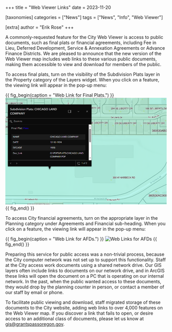 +++
title = "Web Viewer Links"
date = 2023-11-20

[taxonomies]
categories = ["News"]
tags = ["News", "Info", "Web Viewer"]

[extra]
author = "Erik Rose"
+++

A commonly-requested feature for the City Web Viewer is access to public documents, such as final plats or financial agreements, including Fee in Lieu, Deferred Development, Service & Annexation Agreements or Advance Finance Districts.  We are pleased to announce that the new version of the Web Viewer map includes web links to these various public documents, making them accessible to view and download for members of the public.

To access final plats, turn on the visibility of the Subdivision Plats layer in the Property category of the Layers widget.  When you click on a feature, the viewing link will appear in the pop-up menu:

{{ fig_begin(caption = "Web Link for Final Plats.") }}
<img src="../../public/content/newsfeed/web_links_plats.png">
{{ fig_end() }}
<!-- <img src=/content/newsfeed/web_links_plats.png alt="Web Links for Final Plats" width=300> -->

To access City financial agreements, turn on the appropriate layer in the Planning category under Agreements and Financial sub-heading.  When you click on a feature, the viewing link will appear in the pop-up menu:

{{ fig_begin(caption = "Web Link for AFDs.") }}
<img src=/content/newsfeed/web_links_afd.png alt="Web Links for AFDs" width=300>
{{ fig_end() }}

Preparing this service for public access was a non-trivial process, because the City computer network was not set up to support this functionality.  Staff at the City access work documents using a shared network drive.  Our GIS layers often include links to documents on our network drive, and in ArcGIS these links will open the document on a PC that is operating on our internal network.  In the past, when the public wanted access to these documents, they would drop by the planning counter in person, or contact a member of our staff by email or phone.

To facilitate public viewing and download, staff migrated storage of these documents to the City website, adding web links to over 4,000 features on the Web Viewer map.  If you discover a link that fails to open, or desire access to an additional class of documents, please let us know at [gis@grantspassoregon.gov](emailto:gis@grantspassoregon.gov).
